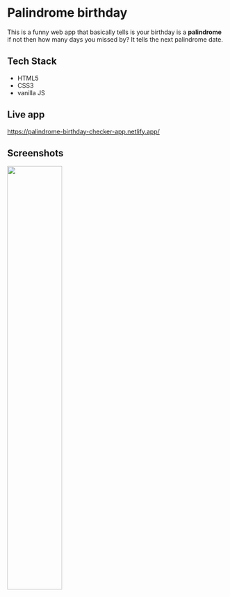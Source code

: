 

# Palindrome birthday

This is a funny web app that basically tells is your birthday is a **palindrome** if not then how many days you missed by? It tells the next palindrome date.
## Tech Stack

- HTML5
- CSS3
- vanilla JS


## Live app
https://palindrome-birthday-checker-app.netlify.app/
## Screenshots

<image src="https://user-images.githubusercontent.com/72284560/193078517-dc10f3f6-3ca2-4ecc-94da-eb9de81d0e08.png" width="50%" height="50%">



